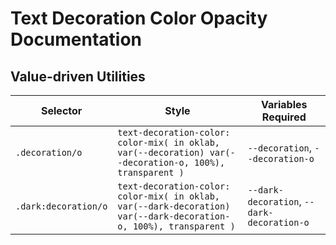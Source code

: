 # Text Decoration Color Opacity Documentation

## Value-driven Utilities

| Selector             | Style                                                                                                              | Variables Required                         |
| -------------------- | ------------------------------------------------------------------------------------------------------------------ | ------------------------------------------ |
| `.decoration/o`      | `text-decoration-color: color-mix( in oklab, var(--decoration) var(--decoration-o, 100%), transparent )`           | `--decoration`, `--decoration-o`           |
| `.dark:decoration/o` | `text-decoration-color: color-mix( in oklab, var(--dark-decoration) var(--dark-decoration-o, 100%), transparent )` | `--dark-decoration`, `--dark-decoration-o` |
